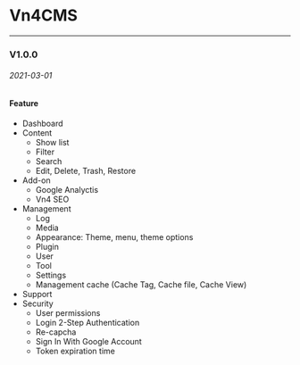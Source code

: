 # Vn4CMS
---

### V1.0.0

###### 2021-03-01

#### Feature

- Dashboard
- Content
	- Show list
	- Filter
	- Search
	- Edit, Delete, Trash, Restore
- Add-on
	- Google Analyctis
	- Vn4 SEO
- Management
	- Log
	- Media
	- Appearance: Theme, menu, theme options
	- Plugin
	- User
	- Tool
	- Settings
	- Management cache (Cache Tag, Cache file, Cache View)
- Support
- Security
	- User permissions
	- Login 2-Step Authentication
	- Re-capcha
	- Sign In With Google Account
	- Token expiration time

